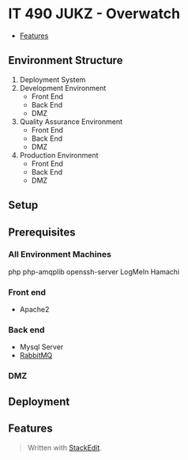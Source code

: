 
# IT 490 JUKZ - Overwatch 
* [Features](#features)

## Environment Structure
1. Deployment System 
2. Development Environment
	* Front End
	* Back End
	* DMZ 
3. Quality Assurance Environment
	* Front End
	* Back End
	* DMZ 
5. Production Environment
	* Front End
	* Back End
	* DMZ 
## Setup

## Prerequisites
### All Environment Machines
php
php-amqplib
openssh-server
LogMeIn Hamachi
### Front end
* Apache2
### Back end
* Mysql Server
* [RabbitMQ](#all-environment-machines)
### DMZ

## Deployment
## Features


> Written with [StackEdit](https://stackedit.io/).
<!--stackedit_data:
eyJoaXN0b3J5IjpbLTEwMTMwNDc2MywxMTE1NzM3MDQxLDkwMT
I5NDMyMSwxNDgwNzE0Mzk5LC0xMzYxMjY4NjEwLDEyNTcxODcy
NzYsMTk0NzkyNjQyMCwtMTYxMDEzMDE0MCwtMzc4NjQwNjJdfQ
==
-->